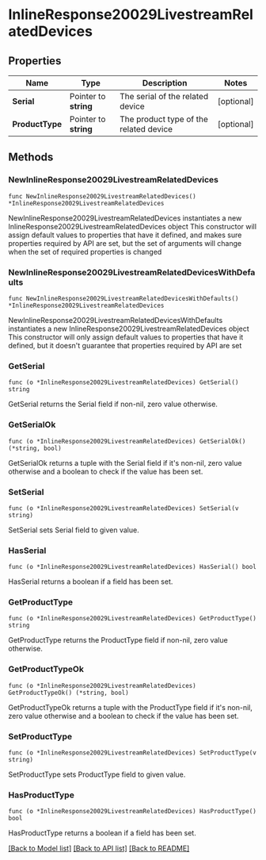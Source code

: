 # InlineResponse20029LivestreamRelatedDevices

## Properties

Name | Type | Description | Notes
------------ | ------------- | ------------- | -------------
**Serial** | Pointer to **string** | The serial of the related device | [optional] 
**ProductType** | Pointer to **string** | The product type of the related device | [optional] 

## Methods

### NewInlineResponse20029LivestreamRelatedDevices

`func NewInlineResponse20029LivestreamRelatedDevices() *InlineResponse20029LivestreamRelatedDevices`

NewInlineResponse20029LivestreamRelatedDevices instantiates a new InlineResponse20029LivestreamRelatedDevices object
This constructor will assign default values to properties that have it defined,
and makes sure properties required by API are set, but the set of arguments
will change when the set of required properties is changed

### NewInlineResponse20029LivestreamRelatedDevicesWithDefaults

`func NewInlineResponse20029LivestreamRelatedDevicesWithDefaults() *InlineResponse20029LivestreamRelatedDevices`

NewInlineResponse20029LivestreamRelatedDevicesWithDefaults instantiates a new InlineResponse20029LivestreamRelatedDevices object
This constructor will only assign default values to properties that have it defined,
but it doesn't guarantee that properties required by API are set

### GetSerial

`func (o *InlineResponse20029LivestreamRelatedDevices) GetSerial() string`

GetSerial returns the Serial field if non-nil, zero value otherwise.

### GetSerialOk

`func (o *InlineResponse20029LivestreamRelatedDevices) GetSerialOk() (*string, bool)`

GetSerialOk returns a tuple with the Serial field if it's non-nil, zero value otherwise
and a boolean to check if the value has been set.

### SetSerial

`func (o *InlineResponse20029LivestreamRelatedDevices) SetSerial(v string)`

SetSerial sets Serial field to given value.

### HasSerial

`func (o *InlineResponse20029LivestreamRelatedDevices) HasSerial() bool`

HasSerial returns a boolean if a field has been set.

### GetProductType

`func (o *InlineResponse20029LivestreamRelatedDevices) GetProductType() string`

GetProductType returns the ProductType field if non-nil, zero value otherwise.

### GetProductTypeOk

`func (o *InlineResponse20029LivestreamRelatedDevices) GetProductTypeOk() (*string, bool)`

GetProductTypeOk returns a tuple with the ProductType field if it's non-nil, zero value otherwise
and a boolean to check if the value has been set.

### SetProductType

`func (o *InlineResponse20029LivestreamRelatedDevices) SetProductType(v string)`

SetProductType sets ProductType field to given value.

### HasProductType

`func (o *InlineResponse20029LivestreamRelatedDevices) HasProductType() bool`

HasProductType returns a boolean if a field has been set.


[[Back to Model list]](../README.md#documentation-for-models) [[Back to API list]](../README.md#documentation-for-api-endpoints) [[Back to README]](../README.md)



